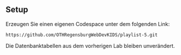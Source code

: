## Setup
Erzeugen Sie einen eigenen Codespace unter dem folgenden Link:
```
https://github.com/OTHRegensburgWebDevKIDS/playlist-5.git
```
Die Datenbanktabellen aus dem vorherigen Lab bleiben unverändert.
